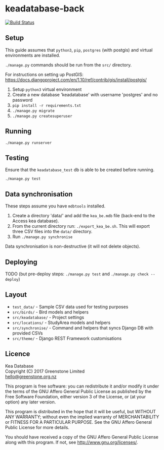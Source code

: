 keadatabase-back
================

[![Build Status](https://travis-ci.org/greenstone/keadatabase-back.svg?branch=master)](https://travis-ci.org/greenstone/keadatabase-back)

Setup
-----
This guide assumes that `python3`, `pip`, `postgres` (with postgis) and virtual
environments are installed.

`./manage.py` commands should be run from the `src/` directory.

For instructions on setting up PostGIS:
<https://docs.djangoproject.com/en/1.10/ref/contrib/gis/install/postgis/>

1. Setup `python3` virtual environment
2. Create a new database 'keadatabase' with username 'postgres' and no password
3. `pip install -r requirements.txt`
4. `./manage.py migrate`
5. `./manage.py createsuperuser`

Running
-------
`./manage.py runserver`

Testing
-------
Ensure that the `keadatabase_test` db is able to be created before running.

`./manage.py test`

Data synchronisation
--------------------
These steps assume you have `mdbtools` installed.

1. Create a directory 'data/' and add the `kea_be.mdb` file (back-end to the Access kea database).
2. From the current directory run: `./export_kea_be.sh`. This will export three CSV files into the `data/` directory.
3. Run `./manage.py synchronise`

Data synchronisation is non-destructive (it will not delete objects).

Deploying
---------
TODO (but pre-deploy steps: `./manage.py test` and `./manage.py check --deploy`)

Layout
------
* `test_data/` - Sample CSV data used for testing purposes
* `src/birds/` - Bird models and helpers
* `src/keadatabase/` - Project settings
* `src/locations/` - StudyArea models and helpers
* `src/synchronise/` - Command and helpers that syncs Django DB with provided CSVs
* `src/theme/` - Django REST Framework customisations

Licence
-------
Kea Database  
Copyright (C) 2017 Greenstone Limited  
<hello@greenstone.org.nz>  

This program is free software: you can redistribute it and/or modify
it under the terms of the GNU Affero General Public License as published by
the Free Software Foundation, either version 3 of the License, or
(at your option) any later version.

This program is distributed in the hope that it will be useful,
but WITHOUT ANY WARRANTY; without even the implied warranty of
MERCHANTABILITY or FITNESS FOR A PARTICULAR PURPOSE.  See the
GNU Affero General Public License for more details.

You should have received a copy of the GNU Affero General Public License
along with this program.  If not, see <http://www.gnu.org/licenses/>.

